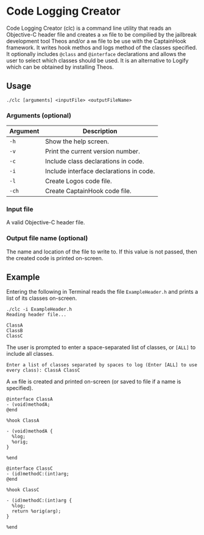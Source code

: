 # Code Logging Creator

Code Logging Creator (clc) is a command line utility that reads an Objective-C header file and creates a `xm` file to be compilied by the jailbreak development tool Theos and/or a `mm` file to be use with the CaptainHook framework. It writes hook methos and logs method of the classes specified. It optionally includes `@class` and `@interface` declarations and allows the user to select which classes should be used. It is an alternative to Logify which can be obtained by installing Theos.

## 


## Usage

```
./clc [arguments] <inputFile> <outputFileName>
```

### Arguments (optional)
Argument|Description
--------|-----------
`-h` | Show the help screen.
`-v` | Print the current version number.
`-c` | Include class declarations in code.
`-i` | Include interface declarations in code.
`-l` | Create Logos code file.
`-ch` | Create CaptainHook code file.

### Input file
A valid Objective-C header file.

### Output file name (optional)

The name and location of the file to write to. If this value is not passed, then the created code is printed on-screen.

## Example
Entering the following in Terminal reads the file `ExampleHeader.h` and prints a list of its classes on-screen.

```
./clc -i ExampleHeader.h
Reading header file...

ClassA
ClassB
ClassC
```

The user is prompted to enter a space-separated list of classes, or `[ALL]` to include all classes.

```
Enter a list of classes separated by spaces to log (Enter [ALL] to use every class): ClassA ClassC
```

A `xm` file is created and printed on-screen (or saved to file if a name is specified).

``` obj-c
@interface ClassA
- (void)methodA;
@end

%hook ClassA

- (void)methodA {
  %log;
  %orig;
}

%end

@interface ClassC
- (id)methodC:(int)arg;
@end

%hook ClassC

- (id)methodC:(int)arg {
  %log;
  return %orig(arg);
}

%end
```
